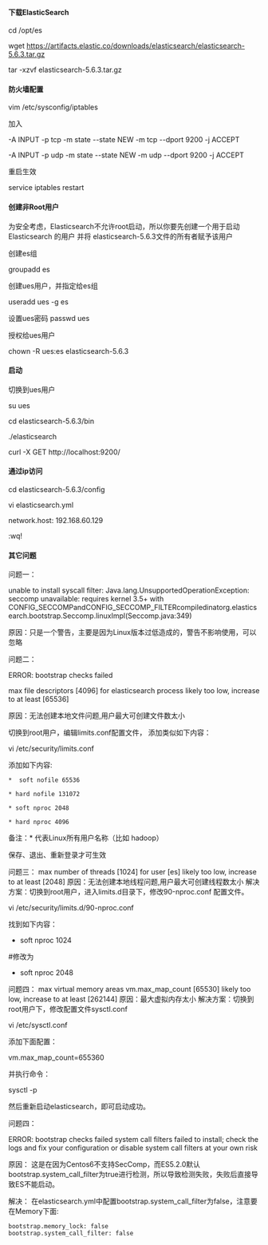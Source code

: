 #### 下载ElasticSearch

cd /opt/es

wget https://artifacts.elastic.co/downloads/elasticsearch/elasticsearch-5.6.3.tar.gz 

tar -xzvf elasticsearch-5.6.3.tar.gz

#### 防火墙配置

vim /etc/sysconfig/iptables

加入

-A INPUT -p tcp -m state --state NEW -m tcp --dport 9200 -j ACCEPT

-A INPUT -p udp -m state --state NEW -m udp --dport 9200 -j ACCEPT

重启生效

service iptables restart

#### 创建非Root用户

为安全考虑，Elasticsearch不允许root启动，所以你要先创建一个用于启动 Elasticsearch 的用户
并将 elasticsearch-5.6.3文件的所有者赋予该用户

创建es组

groupadd es

创建ues用户，并指定给es组

useradd ues -g es

设置ues密码
passwd ues

授权给ues用户

chown -R ues:es elasticsearch-5.6.3

#### 启动

切换到ues用户

su ues

cd elasticsearch-5.6.3/bin

./elasticsearch

curl -X GET http://localhost:9200/

#### 通过ip访问

cd elasticsearch-5.6.3/config

vi elasticsearch.yml

network.host: 192.168.60.129

:wq!


#### 其它问题


问题一：

 unable to install syscall filter:
Java.lang.UnsupportedOperationException: seccomp unavailable: requires kernel 3.5+ with CONFIG_SECCOMPandCONFIG_SECCOMP_FILTERcompiledinatorg.elasticsearch.bootstrap.Seccomp.linuxImpl(Seccomp.java:349)

原因：只是一个警告，主要是因为Linux版本过低造成的，警告不影响使用，可以忽略


问题二：

ERROR: bootstrap checks failed

max file descriptors [4096] for elasticsearch process likely too low, increase to at least [65536]


原因：无法创建本地文件问题,用户最大可创建文件数太小

切换到root用户，编辑limits.conf配置文件， 添加类似如下内容：

vi /etc/security/limits.conf

添加如下内容:

````
*  soft nofile 65536

* hard nofile 131072

* soft nproc 2048

* hard nproc 4096

````

备注：* 代表Linux所有用户名称（比如 hadoop）

保存、退出、重新登录才可生效

问题三：
max number of threads [1024] for user [es] likely too low, increase to at least [2048]
原因：无法创建本地线程问题,用户最大可创建线程数太小
解决方案：切换到root用户，进入limits.d目录下，修改90-nproc.conf 配置文件。

vi /etc/security/limits.d/90-nproc.conf

找到如下内容：

* soft nproc 1024

#修改为

* soft nproc 2048

问题四：
max virtual memory areas vm.max_map_count [65530] likely too low, increase to at least [262144]
原因：最大虚拟内存太小
解决方案：切换到root用户下，修改配置文件sysctl.conf

vi /etc/sysctl.conf

添加下面配置：

vm.max_map_count=655360

并执行命令：

sysctl -p

然后重新启动elasticsearch，即可启动成功。


问题四：

ERROR: bootstrap checks failed
system call filters failed to install; check the logs and fix your configuration or disable system call filters at your own risk

原因：
这是在因为Centos6不支持SecComp，而ES5.2.0默认bootstrap.system_call_filter为true进行检测，所以导致检测失败，失败后直接导致ES不能启动。

解决：
在elasticsearch.yml中配置bootstrap.system_call_filter为false，注意要在Memory下面:

````
bootstrap.memory_lock: false
bootstrap.system_call_filter: false
````





